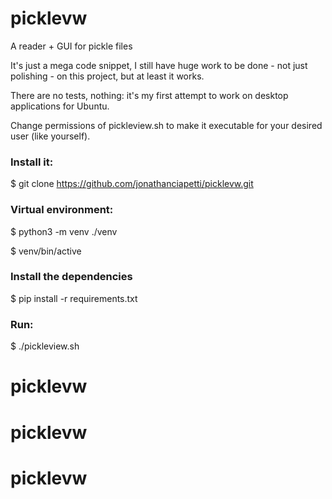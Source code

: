 # picklevw
A reader + GUI for pickle files

It's just a mega code snippet, I still have huge work to be done - not just polishing - on this project, but at least it works.

There are no tests, nothing: it's my first attempt to work on desktop applications for Ubuntu.

Change permissions of pickleview.sh to make it executable for your desired user (like yourself).

### Install it:
$ git clone https://github.com/jonathanciapetti/picklevw.git

### Virtual environment:
$ python3 -m venv ./venv

$ venv/bin/active

### Install the dependencies
$ pip install -r requirements.txt

### Run:
$ ./pickleview.sh
# picklevw
# picklevw
# picklevw
